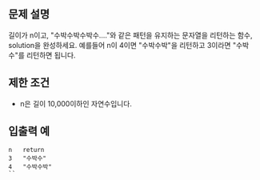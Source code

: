 ## 문제 설명

길이가 n이고, "수박수박수박수...."와 같은 패턴을 유지하는 문자열을 리턴하는 함수, solution을 완성하세요. 예를들어 n이 4이면 "수박수박"을 리턴하고 3이라면 "수박수"를 리턴하면 됩니다.

## 제한 조건

- n은 길이 10,000이하인 자연수입니다.

## 입출력 예

```
n	return
3	"수박수"
4	"수박수박"
``
```
